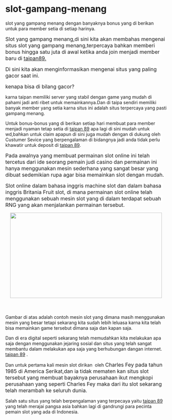 # slot-gampang-menang
slot yang gampang menang dengan banyaknya bonus yang di berikan untuk para member setia di setiap harinya. 
<p><span face="Poppins, &quot;Helvetica Neue&quot;, Arial, Helvetica, sans-serif" style="background-color: white; font-size: 16px; white-space: pre-wrap;">Slot yang gampang menang,di sini kita akan membahas mengenai situs slot yang gampang menang,terpercaya bahkan memberi bonus hingga satu juta di awal ketika anda join menjadi member baru di <a href="https://www.xn--tipn89-i9bc.com/">taipan89.</a></span></p><p><span face="Poppins, &quot;Helvetica Neue&quot;, Arial, Helvetica, sans-serif" style="background-color: white; font-size: 16px; white-space: pre-wrap;">Di sini kita akan menginformasikan mengenai situs yang paling gacor saat ini.</span></p><p><span face="Poppins, &quot;Helvetica Neue&quot;, Arial, Helvetica, sans-serif" style="background-color: white; font-size: 16px; white-space: pre-wrap;">kenapa bisa di bilang gacor?</span></p><p><span face="Poppins, Helvetica Neue, Arial, Helvetica, sans-serif"><span style="background-color: white; white-space: pre-wrap;">karna taipan memiliki server yang stabil dengan game yang mudah di pahami jadi anti ribet untuk memainkannya.Dan di taipa sendiri memiliki banyak member yang setia karna situs ini adalah situs terpercaya yang pasti gampang menang.</span></span></p><p><span face="Poppins, Helvetica Neue, Arial, Helvetica, sans-serif"><span style="background-color: white; white-space: pre-wrap;">Untuk bonus-bonus yang di berikan setiap hari membuat para member menjadi nyaman tetap setia di <a href="https://www.facebook.com/groups/officialtaipan89" rel="nofollow" target="_blank">taipan 89</a> apa lagi di sini mudah untuk wd,bahkan untuk claim apapun di sini juga mudah dengan di dukung oleh Custumer Sevice yang berpengalaman di bidangnya jadi anda tidak perlu khawatir untuk deposit di <a href="https://www.facebook.com/groups/officialtaipan89" rel="nofollow" target="_blank">taipan 89</a>.</span></span></p><p><span face="Poppins, &quot;Helvetica Neue&quot;, Arial, Helvetica, sans-serif" style="background-color: white; font-size: 16px; white-space: pre-wrap;">Pada awalnya yang membuat permainan slot online ini telah tercetus dari ide seorang pemain judi casino dan permainan ini hanya menggunakan mesin sederhana yang sangat besar yang dibuat sedemikian rupa agar bisa memainkan slot dengan mudah.</span></p><p><span face="Poppins, &quot;Helvetica Neue&quot;, Arial, Helvetica, sans-serif" style="background-color: white; font-size: 16px; white-space: pre-wrap;">Slot online dalam bahasa inggris machine slot dan dalam bahasa inggris Britania Fruit slot, di mana permainan slot online telah menggunakan sebuah mesin slot yang di dalam terdapat sebuah RNG yang akan menjalankan permainan tersebut.</span></p><p></p><div class="separator" style="clear: both; text-align: center;"><a href="https://tse1.mm.bing.net/th/id/OIP.Q_R6JjNsw97AwULx_ae9AgHaEK?pid=ImgDet&amp;rs=1" style="margin-left: 1em; margin-right: 1em;"><img border="0" data-original-height="266" data-original-width="474" height="266" src="https://tse1.mm.bing.net/th/id/OIP.Q_R6JjNsw97AwULx_ae9AgHaEK?pid=ImgDet&amp;rs=1" width="474" /></a></div><br /><span face="Poppins, &quot;Helvetica Neue&quot;, Arial, Helvetica, sans-serif" style="background-color: white; font-size: 16px; white-space: pre-wrap;"><br /></span><p></p><p>Gambar di atas adalah contoh mesin slot yang dimana masih menggunakan mesin yang besar tetapi sekarang kita sudah lebih leluasa karna kita telah bisa memainkan game tersebut dimana saja dan kapan saja.</p><p>Dan di era digital seperti sekarang telah memudahkan kita melakukan apa saja dengan menggunakan jejaring sosial dan situs yang telah sangat membantu dalam melakukan apa saja yang berhubungan dangan internet. <a href="https://www.xn--tipn89-i9bc.com/" rel="nofollow" target="_blank">taipan 89</a> .</p><p>Dan untuk pertama kali mesin slot dirikan&nbsp; oleh&nbsp;<span style="background-color: white; font-size: 16px; white-space: pre-wrap;">Charles Fey pada tahun 1985 di America Serikat,dan ia tidak mematen kan situs slot tersebut yang membuat bayaknya perusahaan ikut mengkopi perusahaan yang seperti Charles Fey maka dari itu slot sekarang telah merambah ke seluruh dunia.</span></p><p><span style="background-color: white; white-space: pre-wrap;">Salah satu situs yang telah berpengalaman yang terpecaya yaitu <a href="https://www.xn--tipn89-i9bc.com/" rel="nofollow" target="_blank">taipan 89</a> yang telah merajai pangsa asia bahkan lagi di gandrungi para pecinta pemain slot yang ada di Indonesia.</span></p><p><span style="background-color: white; white-space: pre-wrap;"><br /></span></p><p><span style="background-color: white; font-size: 16px; white-space: pre-wrap;"><br /></span></p><p><span style="background-color: white; font-size: 16px; white-space: pre-wrap;"><br /></span></p><p><span style="background-color: white; font-size: 16px; white-space: pre-wrap;"><br /></span></p>
